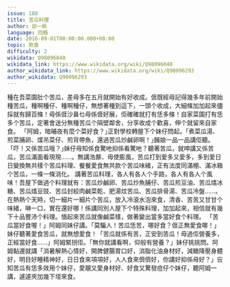 ```yaml
---
issue: 188
title: 苦瓜料理
author: 邱一帆
language: 四縣
date: 2016-09-01T00:00:00.000+08:00
topic: 飲食
difficulty: 2
wikidata: Q98096040
wikidata_link: https://www.wikidata.org/wiki/Q98096040
author_wikidata_link: https://www.wikidata.org/wiki/Q98096293
author_wikidata: Q98096293
---
```

種在吾菜園肚个苦瓜，差毋多在五月就開始有好收成。𠊎既經毋記得幾多年前開始種苦瓜，種啊種仔、種啊種仔，無想著種到這下，一頭个收成，大細條加加起來儘採就有歸百條！毋係𠊎沙鼻乜毋係𠊎好展，佢確確就打有恁多條！自家菜園打有恁多个苦瓜，定著會送分無種苦瓜个隔壁鄰舍，分享收成个歡喜，伸个就留來自家食。
「阿姆，暗晡夜有麼个菜好食？｣正對學校轉屋下个妹仔問起。「煮菜瓜湯、煎菜脯卵、煠吊菜仔、煎背帶魚，還過苦瓜炒鹹卵啊！｣餔娘一品一品講佢聽。「吓！又係苦瓜哦？｣妹仔毋知係食驚吔抑係看驚吔？聽著苦瓜，就呻講又係苦瓜，苦瓜滿面看現現……。無講浩漦、毋使膨風，苦瓜打到愛多又愛多，多到愛日日變換無共樣个苦瓜料理、餐餐愛食無共款个苦瓜味緒，正有法度同滿棚、滿冰箱个苦瓜，一條一條消化。
講著苦瓜料理，各人有各人个手路，各人有各人个風味！吾屋下做過个料理就有：苦瓜炒鹹卵、苦瓜炒魚脯仔、苦瓜煎豆油、苦瓜熻冰糖、苦瓜熻豆豉、苦瓜封絞肉鹹菜乾、肥湯炆苦瓜、苦瓜排骨湯、苦瓜冷盤……。在熱熱个天時，切一細片一細片个苦瓜，放入冷滾水泡來食，清香、苦苦又甘甘个味緒，啉一口，實在還好哪！係講同別人屋下个特殊料理，加加起來，相信就有幾下十品豐沛个料理。愐起來苦瓜就像鹹菜樣，做著變出當多當好食个料理。
「苦瓜當好食喔！」阿姆同妹仔講。「莫騙人！苦瓜恁苦，哪好食？𠊎正無愛食哪！」妹仔聽著愛食苦瓜，就無想愛食！「苦瓜就係有苦，正安到苦瓜！毋過佢營養多，正經當好食……」阿姆緊拐佢。「無你就講看啊，仰般有營養？」妹仔挑挑問。阿姆黏邊就講「消暑解熱心情好，開脾健腸胃口好，消脂化油身材好，減糖降壓身體好，明目好睡精神好，日日食來項項好，人人食來儕儕好，你講好抑係毋好？」吂知苦瓜有恁多效用个妹仔，愛靚又愛身材好、好食又驚發痘仔个妹仔，聽阿姆一講，遽遽夾加幾下垤來食。

